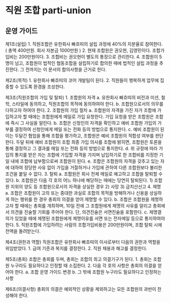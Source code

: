 # 직원 조합 parti-union

## 운영 가이드

제1조(설립)
    1. 직원조합은 유한회사 빠흐띠의 설립 과정에 40%의 지분율로 참여한다. ( 총액 400만원. 회사 자본금 1000만원 )
    2. 현재 조합원은 권오현, 김영민이다. 조합가입비는 200만원이다.
    3. 조합비는 권오현이 별도의 통장으로 관리한다.
    4. 조합원이 5명이 넘고, 조합원이 법적인 협동조합을 설립하기로 합의한 때에 법적인 설립 과정을 추진한다. 그 전까지는 이 문서의 합의사항을 근거로 한다.

제2조(목적)
    1. 유한회사 빠흐띠의 코어 개발팀이 된다.
    2. 직원들이 행복하게 업무에 집중할 수 있도록 환경을 조성한다.

제3조(직원조합의 가입 및 탈퇴)
    1. 조합원의 자격
        a. 유한회사 빠흐띠의 비전과 미션, 철학, 스타일에 동의하고, 직원조합의 목적에 동의하여야 한다.
        b. 조합원으로서의 의무를 다하고자 하여야 한다.
    2. 조합원의 가입 절차
        a. 조합원의 자격을 가진 자가 조합에 가입하고자 할 때에는 조합원에게 메일로 가입 요청한다. 가입 요청을 받은 조합원은 조합에 즉시 그 사실을 알린다.
        b. 조합은 신청인의 자격을 확인하고 예비 조합원 가입의 가부를 결정하여 신청인에게 메일 또는 전화 등의 방법으로 통지한다.
        c. 예비 조합원이 된 이는 두달간 협업을 통해 조합을 평가하고, 조합원은 예비 조합원의 적합성 여부를 판단한다. 두달 뒤에 예비 조합원이 조합 최종 가입 의사를 조합에 밝히면, 조합원은 토론을 통해 결정하고 그 결과를 메일 또는 전화 등의 방법으로 통지한다.
        d. 위 규정에 따라 가입의 통지를 받은 자는 조합에 가입할 자격을 가지며 납입하기로 한 조합비를 지정한 기일 내에 조합에 납부함으로써 조합원이 된다.
        e. 조합은 조합원의 자격을 갖추고 있는 자에 대하여 정당한 사유 없이 가입을 거절하거나 가입에 관하여 다른 조합원보다 불리한 조건을 붙일 수 없다.
    3. 탈퇴
        a. 조합원은 회사 전체 메일로 예고하고 조합을 탈퇴할 수 있다.
        b. 조합원은 다음 각 호의 어느 하나에 해당하는 때에는 당연히 탈퇴된다.
            1) 조합원 지위의 양도 등 조합원으로서의 자격을 상실한 경우
            2) 사망
            3) 금치산선고
    4. 제명
        a. 조합은 조합원이 고의 또는 중대한 과실로 조합의 목적을 방해하거나 신용을 상실하게 하는 행위를 한 경우 총회의 의결을 얻어 제명할 수 있다.
        b. 조합은 조합원을 제명하고자 할 때에는 총회를 개최하며, 10일 전에 그 조합원에게 제명의 사유를 알리고 총회에서 의견을 진술할 기회를 주어야 한다. 단, 의견진술은 서면진술을 포함한다.
        c. 제명결의가 있었을 때에 제명된 조합원에게 제명이유를 서면 또는 전자메일 등으로 통지하여야 한다.
    5. 직원조합에 가입하려는 사람의 조합가입비용은 200만원이며, 조합 탈퇴 시에 전액을 돌려받는다.

제4조(권한과 역할) 직원조합은 유한회사 빠흐띠의 이사로부터 다음의 권한과 역할을 위임받았다.
    1. 급여 기준과 복지를 결정한다.
    2. 직원 채용과 해고를 결정한다.

제5조(총회) 조합은 총회를 두며, 총회는 조합의 최고 의결기구가 된다.
    1. 총회는 조합원 누구라도 필요하다고 인정할 때 소집한다.
    2. 다음 각 호의 사항은 총회의 의결을 얻어야 한다.
        a. 조합 운영 가이드 변경
        b. 그 밖에 조합원 누구라도 필요하다고 인정하는 사항

제6조(의결사항) 총회의 의결은 예외적인 상황을 제외하고는 모든 조합원의 과반이 찬성해야 한다.
